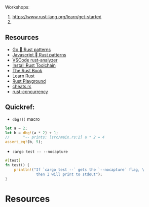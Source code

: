 Workshops:
1. https://www.rust-lang.org/learn/get-started
2.

## Resources

* [Go ⃕ Rust patterns](https://programming-idioms.org/cheatsheet/Go/Rust)
* [Javascript ⃕ Rust patterns](https://programming-idioms.org/cheatsheet/JS/Rust)
* [VSCode rust-analyzer](https://code.visualstudio.com/docs/languages/rust)
* [Install Rust Toolchain](https://www.rust-lang.org/tools/install)
* [The Rust Book](https://doc.rust-lang.org/book/)
* [Learn Rust](https://www.rust-lang.org/learn)
* [Rust Playground](https://play.rust-lang.org/)
* [cheats.rs](https://cheats.rs)
* [rust-concurrency](https://github.com/quambene/rust-concurrency)

## Quickref:

* `dbg!()` macro

```rust
let a = 2;
let b = dbg!(a * 2) + 1;
//      ^-- prints: [src/main.rs:2] a * 2 = 4
assert_eq!(b, 5);
```

* `cargo test -- --nocapture`

```rust
#[test]
fn test() {
    println!("If `cargo test --` gets the `--nocapture` flag, \
              then I will print to stdout");
}
```

# Resources

